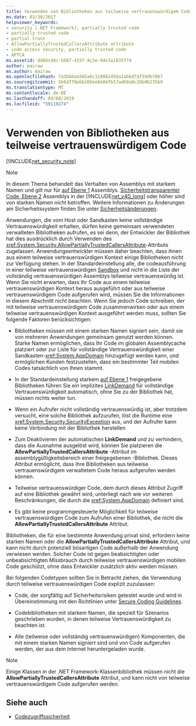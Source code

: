```yaml
---
title: Verwenden von Bibliotheken aus teilweise vertrauenswürdigem Code
ms.date: 03/30/2017
helpviewer_keywords:
- security [.NET Framework], partially trusted code
- partially trusted code
- partial trust
- AllowPartiallyTrustedCallersAttribute attribute
- code access security, partially trusted code
- APTCA
ms.assetid: dd66cd4c-b087-415f-9c3e-94e3a1835f74
author: mairaw
ms.author: mairaw
ms.openlocfilehash: 7a3bbbaa565a6c118082456a1ab6d7af59db7067
ms.sourcegitcommit: 5b6d778ebb269ee6684fb57ad69a8c28b06235b9
ms.translationtype: MT
ms.contentlocale: de-DE
ms.lasthandoff: 04/08/2019
ms.locfileid: "59119274"
---
```

# <a name="using-libraries-from-partially-trusted-code"></a>Verwenden von Bibliotheken aus teilweise vertrauenswürdigem Code
[!INCLUDE[net_security_note](../../../includes/net-security-note-md.md)]  
  
> [!NOTE]
>  In diesem Thema behandelt das Verhalten von Assemblys mit starkem Namen und gilt nur für [auf Ebene 1](../../../docs/framework/misc/security-transparent-code-level-1.md) Assemblys. [Sicherheitstransparenter Code, Ebene 2](../../../docs/framework/misc/security-transparent-code-level-2.md) Assemblys in der [!INCLUDE[net_v40_long](../../../includes/net-v40-long-md.md)] oder höher sind von starken Namen nicht betroffen. Weitere Informationen zu Änderungen am Sicherheitssystem finden Sie unter [Sicherheitsänderungen](../../../docs/framework/security/security-changes.md).  
  
 Anwendungen, die vom Host oder Sandkasten keine vollständige Vertrauenswürdigkeit erhalten, dürfen keine gemeinsam verwendeten verwalteten Bibliotheken aufrufen, es sei denn, der Entwickler der Bibliothek hat dies ausdrücklich durch Verwenden des <xref:System.Security.AllowPartiallyTrustedCallersAttribute>-Attributs zugelassen. Anwendungsentwickler müssen daher beachten, dass ihnen aus einem teilweise vertrauenswürdigen Kontext einige Bibliotheken nicht zur Verfügung stehen. In der Standardeinstellung alle, die codeausführung in einer teilweise vertrauenswürdigen [Sandbox](../../../docs/framework/misc/how-to-run-partially-trusted-code-in-a-sandbox.md) und nicht in die Liste der vollständig vertrauenswürdigen Assemblys teilweise vertrauenswürdig ist. Wenn Sie nicht erwarten, dass Ihr Code aus einem teilweise vertrauenswürdigen Kontext heraus ausgeführt oder aus teilweise vertrauenswürdigem Code aufgerufen wird, müssen Sie die Informationen in diesem Abschnitt nicht beachten. Wenn Sie jedoch Code schreiben, der mit teilweise vertrauenswürdigem Code zusammenwirken oder aus einem teilweise vertrauenswürdigen Kontext ausgeführt werden muss, sollten Sie folgende Faktoren berücksichtigen:  
  
-   Bibliotheken müssen mit einem starken Namen signiert sein, damit sie von mehreren Anwendungen gemeinsam genutzt werden können. Starke Namen ermöglichen, dass Ihr Code im globalen Assemblycache platziert oder zur Liste für vollständige Vertrauenswürdigkeit einer Sandkasten-<xref:System.AppDomain> hinzugefügt werden kann, und ermöglichen Kunden festzustellen, dass ein bestimmter Teil mobilen Codes tatsächlich von Ihnen stammt.  
  
-   In der Standardeinstellung starkem [auf Ebene 1](../../../docs/framework/misc/security-transparent-code-level-1.md) freigegebene Bibliotheken führen Sie ein implizites [LinkDemand](../../../docs/framework/misc/link-demands.md) für vollständige Vertrauenswürdigkeit automatisch, ohne Sie zu der Bibliothek hat, müssen nichts weiter tun.  
  
-   Wenn ein Aufrufer nicht vollständig vertrauenswürdig ist, aber trotzdem versucht, eine solche Bibliothek aufzurufen, löst die Runtime eine <xref:System.Security.SecurityException> aus, und der Aufrufer kann keine Verbindung mit der Bibliothek herstellen  
  
-   Zum Deaktivieren der automatischen **LinkDemand** und zu verhindern, dass die Ausnahme ausgelöst wird, können Sie platzieren die **AllowPartiallyTrustedCallersAttribute** -Attribut im assemblygültigkeitsbereich einer freigegebenen -Bibliothek. Dieses Attribut ermöglicht, dass Ihre Bibliotheken aus teilweise vertrauenswürdigem verwaltetem Code heraus aufgerufen werden können.  
  
-   Teilweise vertrauenswürdiger Code, dem durch dieses Attribut Zugriff auf eine Bibliothek gewährt wird, unterliegt nach wie vor weiteren Beschränkungen, die durch die <xref:System.AppDomain> definiert sind.  
  
-   Es gibt keine programmgesteuerte Möglichkeit für teilweise vertrauenswürdigen Code zum Aufrufen einer Bibliothek, die nicht die **AllowPartiallyTrustedCallersAttribute** Attribut.  
  
 Bibliotheken, die für eine bestimmte Anwendung privat sind, erfordern keine starken Namen oder die **AllowPartiallyTrustedCallersAttribute** Attribut, und kann nicht durch potenziell bösartigen Code außerhalb der Anwendung verwiesen werden. Solcher Code ist gegen beabsichtigten oder unbeabsichtigten Missbrauch durch teilweise vertrauenswürdigen mobilen Code geschützt, ohne dass Entwickler zusätzlich aktiv werden müssen.  
  
 Bei folgenden Codetypen sollten Sie in Betracht ziehen, die Verwendung durch teilweise vertrauenswürdigen Code explizit zuzulassen:   
  
-   Code, der sorgfältig auf Sicherheitsrisiken getestet wurde und wird in Übereinstimmung mit den Richtlinien unter [Secure Coding Guidelines](../../../docs/standard/security/secure-coding-guidelines.md).  
  
-   Codebibliotheken mit starkem Namen, die speziell für Szenarios geschrieben wurden, in denen teilweise Vertrauenswürdigkeit zu beachten ist.  
  
-   Alle (teilweise oder vollständig vertrauenswürdigen) Komponenten, die mit einem starken Namen signiert sind und von Code aufgerufen werden, der aus dem Internet heruntergeladen wurde.  
  
> [!NOTE]
>  Einige Klassen in der .NET Framework-Klassenbibliothek müssen nicht die **AllowPartiallyTrustedCallersAttribute** Attribut, und kann nicht von teilweise vertrauenswürdigem Code aufgerufen werden.  
  
## <a name="see-also"></a>Siehe auch

- [Codezugriffssicherheit](../../../docs/framework/misc/code-access-security.md)
